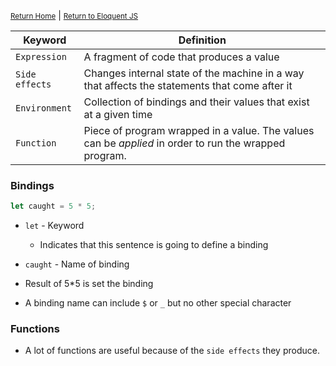 <small>[Return Home](../../README.md)</small> | <small>[Return to Eloquent JS](index.md)</small>


|Keyword | Definition|
|-------|------------|
|`Expression` | A fragment of code that produces a value
|`Side effects` | Changes internal state of the machine in a way that affects the statements that come after it
|`Environment`| Collection of bindings and their values that exist at a given time
|`Function`| Piece of program wrapped in a value. The values can be *applied* in order to run the wrapped program. 

### Bindings

```javascript
let caught = 5 * 5;
```
* `let` - Keyword
  * Indicates that this sentence is going to define a binding
* `caught` - Name of binding
* Result of 5*5 is set the binding

* A binding name can include `$` or `_` but no other special character

### Functions
* A lot of functions are useful because of the `side effects` they produce. 
